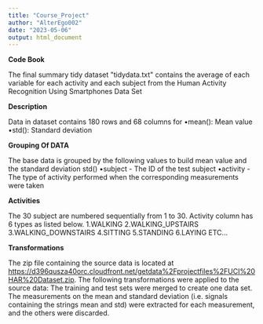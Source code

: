 ```yaml
---
title: "Course_Project"
author: "AlterEgo002"
date: "2023-05-06"
output: html_document
---
```


**Code Book**

The final summary tidy dataset "tidydata.txt" contains the average of each variable for each activity and each subject from the Human Activity Recognition Using Smartphones Data Set


**Description**

Data in dataset contains 180 rows and 68 columns for
•mean(): Mean value
•std(): Standard deviation


**Grouping Of DATA**

The base data is grouped by the following values to build mean value and the standard deviation std()
•subject - The ID of the test subject
•activity - The type of activity performed when the corresponding measurements were taken

**Activities**

The 30 subject are numbered sequentially from 1 to 30. Activity column has 6 types as listed below.
1.WALKING
2.WALKING_UPSTAIRS
3.WALKING_DOWNSTAIRS
4.SITTING
5.STANDING
6.LAYING   ETC...


**Transformations**

The zip file containing the source data is located at https://d396qusza40orc.cloudfront.net/getdata%2Fprojectfiles%2FUCI%20HAR%20Dataset.zip.
The following transformations were applied to the source data:
The training and test sets were merged to create one data set.
The measurements on the mean and standard deviation (i.e. signals containing the strings mean and std) were extracted for each measurement, and the others were discarded.

